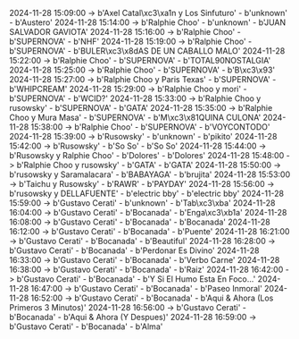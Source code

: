 2024-11-28 15:09:00 -> b'Axel Catal\xc3\xa1n y Los Sinfuturo' - b'unknown' - b'Austero'
2024-11-28 15:14:00 -> b'Ralphie Choo' - b'unknown' - b'JUAN SALVADOR GAVIOTA'
2024-11-28 15:16:00 -> b'Ralphie Choo' - b'SUPERNOVA' - b'NHF'
2024-11-28 15:19:00 -> b'Ralphie Choo' - b'SUPERNOVA' - b'BULER\xc3\x8dAS DE UN CABALLO MALO'
2024-11-28 15:22:00 -> b'Ralphie Choo' - b'SUPERNOVA' - b'TOTAL90NOSTALGIA'
2024-11-28 15:25:00 -> b'Ralphie Choo' - b'SUPERNOVA' - b'B\xc3\x93'
2024-11-28 15:27:00 -> b'Ralphie Choo y Paris Texas' - b'SUPERNOVA' - b'WHIPCREAM'
2024-11-28 15:29:00 -> b'Ralphie Choo y mori' - b'SUPERNOVA' - b'WCID?'
2024-11-28 15:33:00 -> b'Ralphie Choo y rusowsky' - b'SUPERNOVA' - b'GATA'
2024-11-28 15:35:00 -> b'Ralphie Choo y Mura Masa' - b'SUPERNOVA' - b'M\xc3\x81QUINA CULONA'
2024-11-28 15:38:00 -> b'Ralphie Choo' - b'SUPERNOVA' - b'VOYCONTODO'
2024-11-28 15:39:00 -> b'Rusowsky' - b'unknown' - b'pikito'
2024-11-28 15:42:00 -> b'Rusowsky' - b'So So' - b'So So'
2024-11-28 15:44:00 -> b'Rusowsky y Ralphie Choo' - b'Dolores' - b'Dolores'
2024-11-28 15:48:00 -> b'Ralphie Choo y rusowsky' - b'GATA' - b'GATA'
2024-11-28 15:50:00 -> b'rusowsky y Saramalacara' - b'BABAYAGA' - b'brujita'
2024-11-28 15:53:00 -> b'Taichu y Rusowsky' - b'RAWR' - b'PAYDAY'
2024-11-28 15:56:00 -> b'rusowsky y DELLAFUENTE' - b'electric bby' - b'electric bby'
2024-11-28 15:59:00 -> b'Gustavo Cerati' - b'unknown' - b'Tab\xc3\xba'
2024-11-28 16:04:00 -> b'Gustavo Cerati' - b'Bocanada' - b'Enga\xc3\xb1a'
2024-11-28 16:08:00 -> b'Gustavo Cerati' - b'Bocanada' - b'Bocanada'
2024-11-28 16:12:00 -> b'Gustavo Cerati' - b'Bocanada' - b'Puente'
2024-11-28 16:21:00 -> b'Gustavo Cerati' - b'Bocanada' - b'Beautiful'
2024-11-28 16:28:00 -> b'Gustavo Cerati' - b'Bocanada' - b'Perdonar Es Divino'
2024-11-28 16:33:00 -> b'Gustavo Cerati' - b'Bocanada' - b'Verbo Carne'
2024-11-28 16:38:00 -> b'Gustavo Cerati' - b'Bocanada' - b'Raiz'
2024-11-28 16:42:00 -> b'Gustavo Cerati' - b'Bocanada' - b'Y Si El Humo Esta En Foco...'
2024-11-28 16:47:00 -> b'Gustavo Cerati' - b'Bocanada' - b'Paseo Inmoral'
2024-11-28 16:52:00 -> b'Gustavo Cerati' - b'Bocanada' - b'Aqui & Ahora (Los Primeros 3 Minutos)'
2024-11-28 16:56:00 -> b'Gustavo Cerati' - b'Bocanada' - b'Aqui & Ahora (Y Despues)'
2024-11-28 16:59:00 -> b'Gustavo Cerati' - b'Bocanada' - b'Alma'
